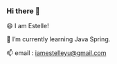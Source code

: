 ### Hi there 👋 

 😄 I am Estelle!
 
 🌱 I’m currently learning Java Spring.  
 
 📫 email : iamestelleyu@gmail.com 
 
 

<!--
**EstelleYU/EstelleYU** is a ✨ _special_ ✨ repository because its `README.md` (this file) appears on your GitHub profile.

Here are some ideas to get you started:

- 🔭 I’m currently working on ... 
- 🌱 I’m currently learning ...
- 👯 I’m looking to collaborate on ...
- 🤔 I’m looking for help with ...
- 💬 Ask me about ...
- 
- 😄 Pronouns: ...
- ⚡ Fun fact: ...
-->
